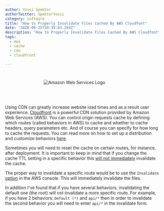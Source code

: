```yaml
---
author: Yossi Spektor
authorTwitter: SpektorYossi
category: software
title: "How to Properly Invalidate Files Cached By AWS Cloudfont"
date: "2020-09-25T10:39:03.284Z"
description: "How to Properly Invalidate Files Cached By AWS Cloudfont"
tags:
  - aws
  - cache
  - cdn
  - cloudfront

---
```


<div style="display:flex;justify-content:center;padding-right:10%;padding-bottom:50px;padding-top:30px;">
    <img src="/images/blog/awslogo.svg"
            alt="Amazon Web Services Logo"
            style="margin:0;"
            />
</div>

Using CDN can greatly increase website load times and as a result user experience. [Cloudfront](https://aws.amazon.com/cloudfront/?nc=sn&loc=1) is a powerful CDN solution provided by Amazon Web Services (AWS). You can control origin requests cache by defining which routes (called behaviors in AWS) to cache and whether to cache headers, query parameters etc. And of course you can specify for how long to cache the requests. You can read more on how to set up a distribution and customize behaviors [here](https://docs.aws.amazon.com/AmazonCloudFront/latest/DeveloperGuide/controlling-origin-requests.html).

Sometimes you will need to reset the cache on certain routes, for instance, after deployment. It is important to keep in mind that if you change the cache TTL setting in a specific behavior this [will not immediately](https://docs.aws.amazon.com/AmazonCloudFront/latest/DeveloperGuide/RemovingObjects.html) invalidate the cache.

The proper way to invalidate a specific route would be to use the `Invalidate` [option](https://docs.aws.amazon.com/AmazonCloudFront/latest/DeveloperGuide/Invalidation.html) in the AWS console. This will immediately invalidate the files.

In addition I've found that if you have several behaviors, invalidating the default one (the root) will not invalidate a more specific route. For example, if you have 2 behaviors: `Default (*)` and `api/*` then in order to invalidate the second behavior you will need to enter `api/*` in the invalidate form.

